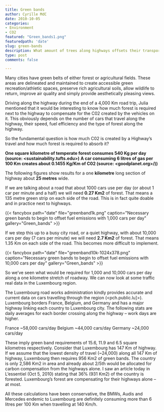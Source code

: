 ```yaml
---
title: Green bands
author: Cyrille MdC
date: 2010-10-05
categories:
- Environment
- CO2
featured: "Green_bands1.png"
featuredpath: 'date'
slug: green-bands
description: What amount of trees along highways offsets their transport emissions?
type: post
comments: false

---
```

Many cities have green belts of either forest or agricultural fields. These areas are delineated and maintained to create accessible green recreation/athletic spaces, preserve rich agricultural soils, allow wildlife to return, improve air quality and simply provide aesthetically pleasing views.

Driving along the highway during the end of a 4,000 Km road trip, Julia mentioned that it would be interesting to know how much forest is required next to the highway to compensate for the C02 created by the vehicles on it. This obviously depends on the number of cars that travel along the highway, their speed, fuel efficiency and the type of forest along the highway.

So the fundamental question is how much C02 is created by a Highway’s travel and how much forest is required to absorb it?

**One square kilometre of temperate forest consumes 540 Kg per day \(source: <sustainability.tufts.edu>\)**
**A car consuming 6 litres of gas per 100 Km creates about 0.1455 Kg/Km of C02 \(source: <goodplanet.org>/))**

The following figures show results for a one **kilometre** long section of highway about **25 metres** wide.

If we are talking about a road that about 1000 cars use per day (or about 1 car per minute and a half) we will need **0.27 Km2** of forest. That means a 135 metre green strip on each side of the road. This is in fact quite doable and in practice next to highways.

{{< fancybox path="date" file="greenband1k.png" caption="Necessary green bands to begin to offset fuel emissions with 1,000 cars per day" gallery="Green_bands" >}}

If we step this up to a busy city road, or a quiet highway, with about 10,000 cars per day (7 cars per minute) we will need **2.7 Km2** of forest. That means 1.35 Km on each side of the road. This becomes more difficult to implement.

{{< fancybox path="date" file="greenband10k-1024x378.png" caption="Necessary green bands to begin to offset fuel emissions with 10,000 cars per day" gallery="Green_bands" >}}

So we’ve seen what would be required for 1,000 and 10,000 cars per day along a one kilometre stretch of roadway. We can now look at some traffic real data in the Luxembourg region.

The Luxembourg road works administration kindly provides accurate and current data on cars travelling through the region \(<pch.public.lu]>). Luxembourg borders France, Belgium, and Germany and has a major highway linking each country to Luxembourg city. The following stats are daily averages for each border crossing along the highway – work days are higher.

France ~58,000 cars/day
Belgium ~44,000 cars/day
Germany ~24,000 cars/day

These imply green band requirements of 15.6, 11.9 and 6.5 square kilometres respectively. Consider that Luxembourg has 147 Km of highway. If we assume that the lowest density of travel (~24,000) along all 147 Km of highway, Luxembourg then requires 956 Km2 of green bands. The country is only 2,586 Km2 in area and already about 2/5th would be allocated for carbon compensation from the highways alone. I saw an article today in L’essentiel (Oct 5, 2010) stating that 36% (931 Km2) of the country is forested. Luxembourg’s forest are compensating for their highways alone – at most.

All these calculations have been conservative, the BMWs, Audis and Mercedes endemic to Luxembourg are definitely consuming more than 6 litres per 100 Km when travelling at 140 Km/h.

